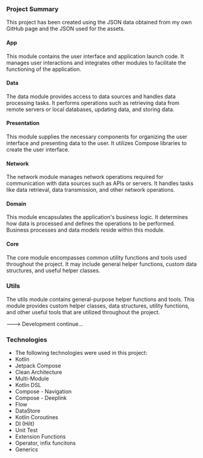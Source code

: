 ### Project Summary

This project has been created using the JSON data obtained from my own GitHub page and the JSON used for the assets.

#### App
This module contains the user interface and application launch code. It manages user interactions and integrates other modules to facilitate the functioning of the application.

#### Data
The data module provides access to data sources and handles data processing tasks. It performs operations such as retrieving data from remote servers or local databases, updating data, and storing data.

#### Presentation
This module supplies the necessary components for organizing the user interface and presenting data to the user. It utilizes Compose libraries to create the user interface.

#### Network
The network module manages network operations required for communication with data sources such as APIs or servers. It handles tasks like data retrieval, data transmission, and other network operations.

#### Domain
This module encapsulates the application's business logic. It determines how data is processed and defines the operations to be performed. Business processes and data models reside within this module.

#### Core
The core module encompasses common utility functions and tools used throughout the project. It may include general helper functions, custom data structures, and useful helper classes.

### Utils
The utils module contains general-purpose helper functions and tools. This module provides custom helper classes, data structures, utility functions, and other useful tools that are utilized throughout the project.

---> Development continue...

### Technologies
- The following technologies were used in this project:
- Kotlin
- Jetpack Compose
- Clean Architecture
- Multi-Module
- Kotlin DSL
- Compose - Navigation
- Compose - Deeplink
- Flow
- DataStore
- Kotlin Coroutines
- DI (Hilt)
- Unit Test
- Extension Functions
- Operator, infix funcitons
- Generics
